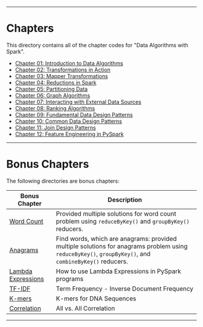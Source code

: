 ----
# Chapters

This directory contains all of the chapter codes for "Data Algorithms with Spark".

* [Chapter 01: Introduction to Data Algorithms](./chap01/)
* [Chapter 02: Transformations in Action](./chap02/)
* [Chapter 03: Mapper Transformations](./chap03/)
* [Chapter 04: Reductions in Spark](./chap04/)
* [Chapter 05: Partitioning Data](./chap05/)
* [Chapter 06: Graph Algorithms](./chap06/)
* [Chapter 07: Interacting with External Data Sources](./chap07/)
* [Chapter 08: Ranking Algorithms](./chap08/)
* [Chapter 09: Fundamental Data Design Patterns](./chap09/)
* [Chapter 10: Common Data Design Patterns](./chap10/)
* [Chapter 11: Join Design Patterns](./chap11/)
* [Chapter 12: Feature Engineering in PySpark](./chap12/)


----

# Bonus Chapters

The following directories are bonus chapters:

  
| Bonus Chapter                | Description                               | 
|------------------------------|-------------------------------------------|
| [Word Count](./bonus_chapters/wordcount/)                   | Provided multiple solutions for word count problem using `reduceByKey()` and `groupByKey()` reducers.  |
| [Anagrams](./bonus_chapters/anagrams/)                     | Find words, which are anagrams: provided multiple solutions for anagrams problem using `reduceByKey()`, `groupByKey()`, and `combineByKey()` reducers. |
| [Lambda Expressions](./bonus_chapters/lambda_expressions/) | How to use Lambda Expressions in PySpark programs |
| [TF-IDF](./bonus_chapters/TF-IDF/)                         | Term Frequency - Inverse Document Frequency |
| [K-mers](./bonus_chapters/k-mers/)                         | K-mers for DNA Sequences                    |
| [Correlation](./bonus_chapters/correlation/)               | All vs. All Correlation |

----